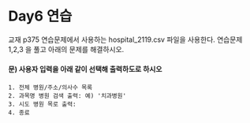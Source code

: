 # Day6 연습

교재 p375 연습문제에서 사용하는 hospital_2119.csv 파일을 사용한다. 연습문제 1,2,3 을 풀고 아래의 문제를 해결하시오.

#### 문) 사용자 입력을 아래 같이 선택해 출력하도로 하시오

```
1. 전체 병원/주소/의사수 목록
2. 과목명 병원 검색 출력: 예) '치과병원'
3. 시도 병원 목로 출력:
4. 종료
```

